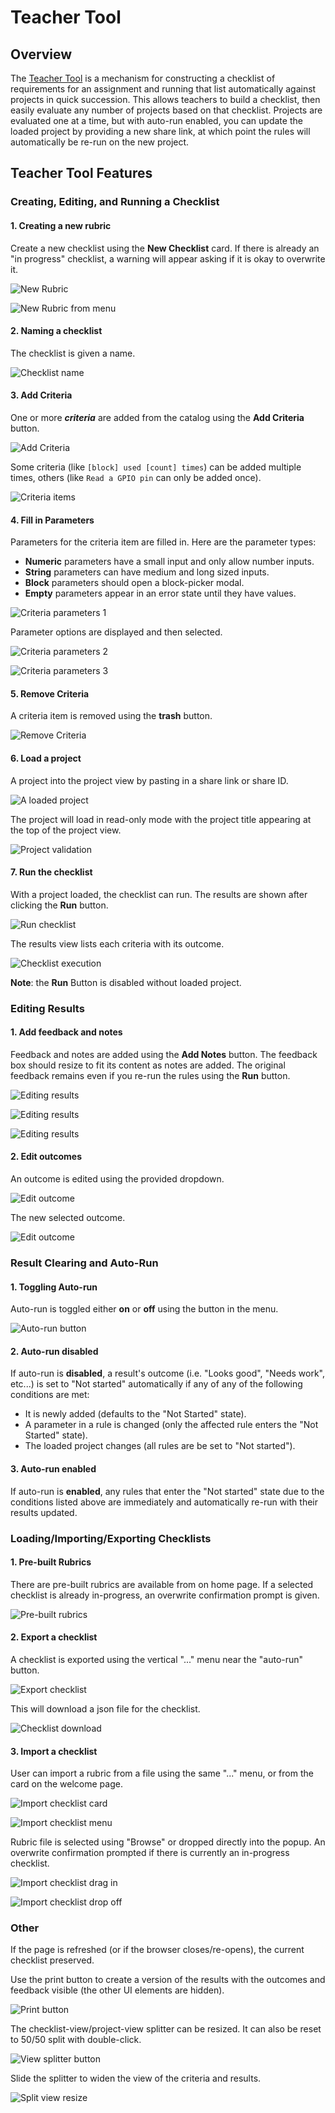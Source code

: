 # Teacher Tool

## Overview

The [Teacher Tool]( https://microbit.makecode.com/beta--eval) is a mechanism for constructing a checklist of requirements for an assignment and running that list automatically against projects in quick succession. This allows teachers to build a checklist, then easily evaluate any number of projects based on that checklist. Projects are evaluated one at a time, but with auto-run enabled, you can update the loaded project by providing a new share link, at which point the rules will automatically be re-run on the new project.

## Teacher Tool Features

### Creating, Editing, and Running a Checklist

#### 1. Creating a new rubric

Create a new checklist using the **New Checklist** card. If there is already an "in progress" checklist, a warning will appear asking if it is okay to overwrite it.

![New Rubric](/static/teachertool/new-rubric.png)

![New Rubric from menu](/static/teachertool/new-rubric-from-menu.png)

#### 2. Naming a checklist

The checklist is given a name.

![Checklist name](/static/teachertool/checklist-name.png)

#### 3. Add Criteria

One or more **_criteria_** are added from the catalog using the **Add Criteria** button.
      
![Add Criteria](/static/teachertool/add-criteria.png)

Some criteria (like `[block] used [count] times`) can be added multiple times, others (like `Read a GPIO pin` can only be added once).

![Criteria items](/static/teachertool/criteria-items.png)

#### 4. Fill in Parameters

Parameters for the criteria item are filled in. Here are the parameter types:

- **Numeric** parameters have a small input and only allow number inputs.
- **String** parameters can have medium and long sized inputs.
- **Block** parameters should open a block-picker modal.
- **Empty** parameters appear in an error state until they have values.
      
![Criteria parameters 1](/static/teachertool/parameters-1.png)

Parameter options are displayed and then selected.

![Criteria parameters 2](/static/teachertool/parameters-2.png)
      
![Criteria parameters 3](/static/teachertool/parameters-3.png)

#### 5. Remove Criteria

A criteria item is removed using the **trash** button.

![Remove Criteria](/static/teachertool/remove-criteria.png)

#### 6. Load a project

A project into the project view by pasting in a share link or share ID.

![A loaded project](/static/teachertool/loaded-project.png)

The project will load in read-only mode with the project title appearing at the top of the project view.
   
![Project validation](/static/teachertool/validate-me.png)
      
#### 7. Run the checklist

With a project loaded, the checklist can run. The results are shown after clicking the **Run** button.

![Run checklist](/static/teachertool/run-checklist-button.png)

The results view lists each criteria with its outcome.

![Checklist execution](/static/teachertool/checklist-execution.png)

**Note**: the **Run** Button is disabled without loaded project.

### Editing Results

#### 1. Add feedback and notes

Feedback and notes are added using the **Add Notes** button. The feedback box should resize to fit its content as notes are added. The original feedback remains even if you re-run the rules using the **Run** button.

![Editing results](/static/teachertool/editing-results-1.png)

![Editing results](/static/teachertool/editing-results-2.png)

![Editing results](/static/teachertool/editing-results-3.png)

#### 2. Edit outcomes

An outcome is edited using the provided dropdown.
      
![Edit outcome](/static/teachertool/edit-outcome-1.png)

The new selected outcome.

![Edit outcome](/static/teachertool/edit-outcome-2.png)
      
### Result Clearing and Auto-Run

#### 1. Toggling Auto-run

Auto-run is toggled either **on** or **off** using the button in the menu.
      
![Auto-run button](/static/teachertool/autorun-button.png)

#### 2. Auto-run disabled

If auto-run is **disabled**, a result's outcome (i.e. "Looks good", "Needs work", etc...) is set to "Not started" automatically if any of any of the following conditions are met:
   
- It is newly added (defaults to the "Not Started" state).
- A parameter in a rule is changed (only the affected rule enters the "Not Started" state).
- The loaded project changes (all rules are be set to "Not started").

#### 3. Auto-run enabled

If auto-run is **enabled**, any rules that enter the "Not started" state due to the conditions listed above are immediately and automatically re-run with their results updated.

### Loading/Importing/Exporting Checklists

#### 1. Pre-built Rubrics

There are pre-built rubrics are available from on home page. If a selected checklist is already in-progress, an overwrite confirmation prompt is given.
      
![Pre-built rubrics](/static/teachertool/prebuilt-rubrics.png)
      
#### 2. Export a checklist

A checklist is exported using the vertical "..." menu near the "auto-run" button.

![Export checklist](/static/teachertool/export-checklist.png)

This will download a json file for the checklist.

![Checklist download](/static/teachertool/checklist-download.png)

#### 3. Import a checklist

User can import a rubric from a file using the same "..." menu, or from the card on the welcome page.

![Import checklist card](/static/teachertool/import-checklist-card.png)

![Import checklist menu](/static/teachertool/import-checklist-menu.png)

Rubric file is selected using "Browse" or dropped directly into the popup. An overwrite confirmation prompted if there is currently an in-progress checklist.

![Import checklist drag in](/static/teachertool/import-checklist-dragdrop-1.png)

![Import checklist drop off](/static/teachertool/import-checklist-dragdrop-2.png)
      
### Other

If the page is refreshed (or if the browser closes/re-opens), the current checklist preserved.

Use the print button to create a version of the results with the outcomes and feedback visible (the other UI elements are hidden).
      
![Print button](/static/teachertool/print-button.png)

The checklist-view/project-view splitter can be resized. It can also be reset to 50/50 split with double-click.

![View splitter button](/static/teachertool/view-splitter.png)

Slide the splitter to widen the view of the criteria and results.

![Split view resize](/static/teachertool/split-resize.png)

